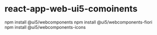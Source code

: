 # react-app-web-ui5-comoinents

npm install @ui5/webcomponents
npm install @ui5/webcomponents-fiori
npm install @ui5/webcomponents-icons

